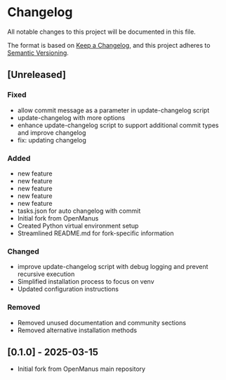 # Changelog

All notable changes to this project will be documented in this file.

The format is based on [Keep a Changelog](https://keepachangelog.com/en/1.0.0/),
and this project adheres to [Semantic Versioning](https://semver.org/spec/v2.0.0.html).

## [Unreleased]

### Fixed
- allow commit message as a parameter in update-changelog script
- update-changelog  with more options
- enhance update-changelog script to support additional commit types and improve changelog
- fix: updating changelog

### Added
- new feature
- new feature
- new feature
- new feature
- new feature
- tasks.json for auto changelog with commit
- Initial fork from OpenManus
- Created Python virtual environment setup
- Streamlined README.md for fork-specific information

### Changed
- improve update-changelog script with debug logging and prevent recursive execution
- Simplified installation process to focus on venv
- Updated configuration instructions

### Removed
- Removed unused documentation and community sections
- Removed alternative installation methods


## [0.1.0] - 2025-03-15
- Initial fork from OpenManus main repository
